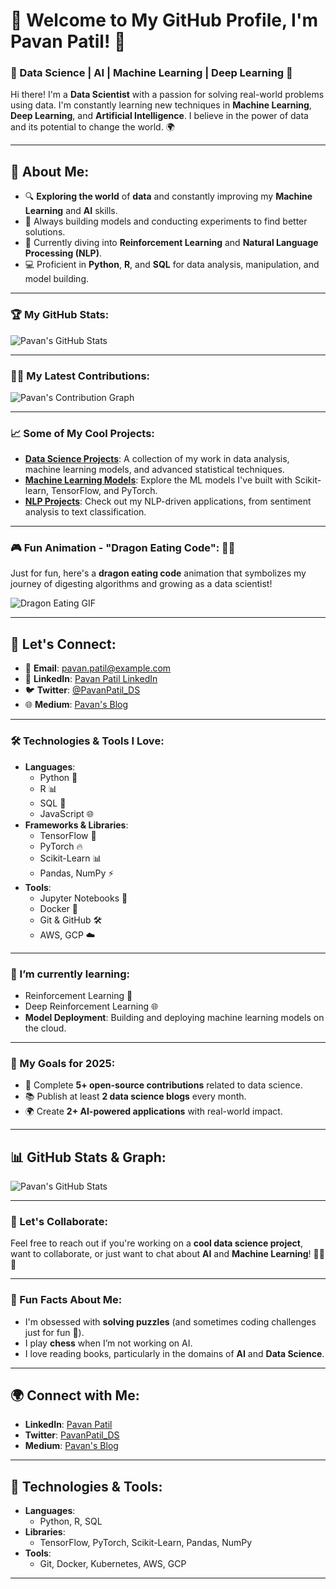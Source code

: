 # 💫 Welcome to My GitHub Profile, I'm **Pavan Patil**! 💫

### 🌟 Data Science | AI | Machine Learning | Deep Learning 🌟

Hi there! I'm a **Data Scientist** with a passion for solving real-world problems using data. I'm constantly learning new techniques in **Machine Learning**, **Deep Learning**, and **Artificial Intelligence**. I believe in the power of data and its potential to change the world. 🌍

---

## 🚀 About Me:
- 🔍 **Exploring the world** of **data** and constantly improving my **Machine Learning** and **AI** skills.
- 🧠 Always building models and conducting experiments to find better solutions.
- 🌱 Currently diving into **Reinforcement Learning** and **Natural Language Processing (NLP)**.
- 💻 Proficient in **Python**, **R**, and **SQL** for data analysis, manipulation, and model building.

---

### 🏆 My GitHub Stats:

![Pavan's GitHub Stats](https://github-readme-stats.vercel.app/api?username=pavanpatil9080&show_icons=true&theme=radical&hide_title=true)

---

### 🧑‍💻 My Latest Contributions:

![Pavan's Contribution Graph](https://activity-graph.herokuapp.com/graph?username=pavanpatil9080&theme=github)

---

### 📈 Some of My Cool Projects:

- **[Data Science Projects](https://github.com/pavanpatil9080/data-science-projects)**: A collection of my work in data analysis, machine learning models, and advanced statistical techniques.
- **[Machine Learning Models](https://github.com/pavanpatil9080/ml-models)**: Explore the ML models I've built with Scikit-learn, TensorFlow, and PyTorch.
- **[NLP Projects](https://github.com/pavanpatil9080/nlp-projects)**: Check out my NLP-driven applications, from sentiment analysis to text classification.

---

### 🎮 Fun Animation - "Dragon Eating Code": 🐉🔥

Just for fun, here's a **dragon eating code** animation that symbolizes my journey of digesting algorithms and growing as a data scientist!

![Dragon Eating GIF](https://media.giphy.com/media/3o7aD7u9WJOC9VhjUE/giphy.gif)

---

## 💬 Let's Connect:
- 📧 **Email**: [pavan.patil@example.com](mailto:pavan.patil@example.com)
- 💼 **LinkedIn**: [Pavan Patil LinkedIn](https://www.linkedin.com/in/pavan-patil)
- 🐦 **Twitter**: [@PavanPatil_DS](https://twitter.com/PavanPatil_DS)
- 🌐 **Medium**: [Pavan's Blog](https://medium.com/@pavanpatil)

---

### 🛠️ Technologies & Tools I Love:

- **Languages**: 
    - Python 🐍
    - R 📊
    - SQL 📅
    - JavaScript 🌐
- **Frameworks & Libraries**:
    - TensorFlow 🤖
    - PyTorch 🔥
    - Scikit-Learn 📊
    - Pandas, NumPy ⚡
- **Tools**:
    - Jupyter Notebooks 📒
    - Docker 🐳
    - Git & GitHub 🛠️
    - AWS, GCP ☁️

---

### 🌱 I’m currently learning:
- Reinforcement Learning 🤖
- Deep Reinforcement Learning 🌐
- **Model Deployment**: Building and deploying machine learning models on the cloud.

---

### 🎯 My Goals for 2025:

- 🚀 Complete **5+ open-source contributions** related to data science.
- 📚 Publish at least **2 data science blogs** every month.
- 🌍 Create **2+ AI-powered applications** with real-world impact.

---

## 📊 GitHub Stats & Graph:

![Pavan's GitHub Stats](https://github-readme-stats.vercel.app/api?username=pavanpatil9080&count_private=true&show_icons=true&hide_title=true&hide=prs&theme=radical)

---

### 🚀 Let's Collaborate:
Feel free to reach out if you're working on a **cool data science project**, want to collaborate, or just want to chat about **AI** and **Machine Learning**! 👨‍💻🤖

---

### 🧩 Fun Facts About Me:
- I'm obsessed with **solving puzzles** (and sometimes coding challenges just for fun 🧠).
- I play **chess** when I’m not working on AI.
- I love reading books, particularly in the domains of **AI** and **Data Science**.

---

## 🌍 Connect with Me:
- **LinkedIn**: [Pavan Patil](https://www.linkedin.com/in/pavan-patil)
- **Twitter**: [PavanPatil_DS](https://twitter.com/PavanPatil_DS)
- **Medium**: [Pavan's Blog](https://medium.com/@pavanpatil)

---

## 🚀 Technologies & Tools:

- **Languages**:
  - Python, R, SQL
- **Libraries**:
  - TensorFlow, PyTorch, Scikit-Learn, Pandas, NumPy
- **Tools**:
  - Git, Docker, Kubernetes, AWS, GCP

---
